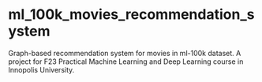 # ml_100k_movies_recommendation_system
Graph-based recommendation system for movies in ml-100k dataset. A project for F23 Practical Machine Learning and Deep Learning course in Innopolis University.
